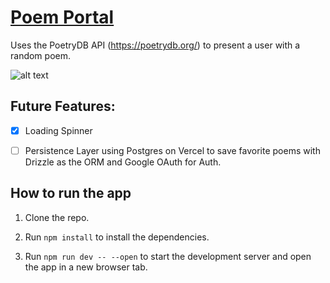 # [Poem Portal](https://poemportal.vercel.app/)

Uses the PoetryDB API (https://poetrydb.org/) to present a user with a random poem.

![alt text](https://github.com/user-attachments/assets/c76c01d4-9480-4018-af96-ca6e094aeb89)

## Future Features:

- [x] Loading Spinner

- [ ] Persistence Layer using Postgres on Vercel to save favorite poems with Drizzle as the ORM and Google OAuth for
      Auth.

## How to run the app

1. Clone the repo.

2. Run `npm install` to install the dependencies.

3. Run `npm run dev -- --open` to start the development server and open the app in a new browser tab.
